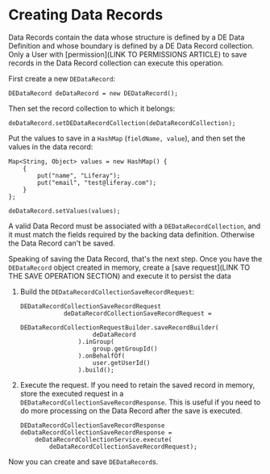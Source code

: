 # Creating Data Records

Data Records contain the data whose structure is defined by a DE Data Definition
and whose boundary is defined by a DE Data Record collection. Only a User with
[permission](LINK TO PERMISSIONS ARTICLE) to save records in the Data Record
collection can execute this operation.

First create a new `DEDataRecord`:

    DEDataRecord deDataRecord = new DEDataRecord();

Then set the record collection to which it belongs:

    deDataRecord.setDEDataRecordCollection(deDataRecordCollection);

Put the values to save in a `HashMap` (`fieldName, value`), and then set the
values in the data record:

    Map<String, Object> values = new HashMap() {
        {
            put("name", "Liferay");
            put("email", "test@liferay.com");
        }
    };
        
    deDataRecord.setValues(values);

A valid Data Record must be associated with a `DEDataRecordCollection`, and it
must match the fields required by the backing data definition. Otherwise the
Data Record can't be saved. 

Speaking of saving the Data Record, that's the next step. Once you have the
`DEDataRecord` object created in memory, create a [save request](LINK TO THE
SAVE OPERATION SECTION) and execute it to persist the data

1.  Build the `DEDataRecordCollectionSaveRecordRequest`:

        DEDataRecordCollectionSaveRecordRequest
                    deDataRecordCollectionSaveRecordRequest =
                        DEDataRecordCollectionRequestBuilder.saveRecordBuilder(
                            deDataRecord
                        ).inGroup(
                            group.getGroupId()
                        ).onBehalfOf(
                            user.getUserId()
                        ).build();


2.  Execute the request. If you need to retain the saved record in memory, store
    the executed request in a `DEDataRecordCollectionSaveRecordResponse`. This
    is useful if you need to do more processing on the Data Record after the
    save is executed. 

        DEDataRecordCollectionSaveRecordResponse
        deDataRecordCollectionSaveRecordResponse =
            deDataRecordCollectionService.execute(
                deDataRecordCollectionSaveRecordRequest);

Now you can create and save `DEDataRecord`s.
